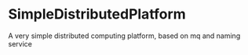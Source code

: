 # SimpleDistributedPlatform
A very simple distributed computing platform, based on mq and naming service
